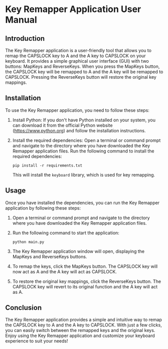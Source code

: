 # Key Remapper Application User Manual

## Introduction
The Key Remapper application is a user-friendly tool that allows you to remap the CAPSLOCK key to A and the A key to CAPSLOCK on your keyboard. It provides a simple graphical user interface (GUI) with two buttons: MapKeys and ReverseKeys. When you press the MapKeys button, the CAPSLOCK key will be remapped to A and the A key will be remapped to CAPSLOCK. Pressing the ReverseKeys button will restore the original key mappings.

## Installation
To use the Key Remapper application, you need to follow these steps:

1. Install Python: If you don't have Python installed on your system, you can download it from the official Python website (https://www.python.org) and follow the installation instructions.

2. Install the required dependencies: Open a terminal or command prompt and navigate to the directory where you have downloaded the Key Remapper application files. Run the following command to install the required dependencies:

   ```
   pip install -r requirements.txt
   ```

   This will install the `keyboard` library, which is used for key remapping.

## Usage
Once you have installed the dependencies, you can run the Key Remapper application by following these steps:

1. Open a terminal or command prompt and navigate to the directory where you have downloaded the Key Remapper application files.

2. Run the following command to start the application:

   ```
   python main.py
   ```

3. The Key Remapper application window will open, displaying the MapKeys and ReverseKeys buttons.

4. To remap the keys, click the MapKeys button. The CAPSLOCK key will now act as A and the A key will act as CAPSLOCK.

5. To restore the original key mappings, click the ReverseKeys button. The CAPSLOCK key will revert to its original function and the A key will act as A.

## Conclusion
The Key Remapper application provides a simple and intuitive way to remap the CAPSLOCK key to A and the A key to CAPSLOCK. With just a few clicks, you can easily switch between the remapped keys and the original keys. Enjoy using the Key Remapper application and customize your keyboard experience to suit your needs!